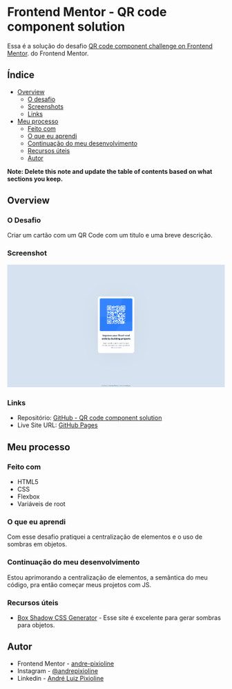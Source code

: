 # Frontend Mentor - QR code component solution

Essa é a solução do desafio [QR code component challenge on Frontend Mentor](https://www.frontendmentor.io/challenges/qr-code-component-iux_sIO_H). do Frontend Mentor. 

## Índice

- [Overview](#overview)
  - [O desafio](#o-desafio)
  - [Screenshots](#screenshots)
  - [Links](#links)
- [Meu processo](#meu-processo)
  - [Feito com](#feito-com)
  - [O que eu aprendi](#o-que-eu-aprendi)
  - [Continuação do meu desenvolvimento](#continuação-do-meu-desenvolvimento)
  - [Recursos úteis](#recursos-úteis)
  - [Autor](#autor)

**Note: Delete this note and update the table of contents based on what sections you keep.**

## Overview

### O Desafio

Criar um cartão com um QR Code com um titulo e uma breve descrição.

### Screenshot

![](./design/Screenshot_1.png)

### Links

- Repositório: [GitHub - QR code component solution](https://github.com/andre-pixioline/qr-code-component)
- Live Site URL: [GitHub Pages](https://andre-pixioline.github.io/qr-code-component/)

## Meu processo

### Feito com

- HTML5
- CSS 
- Flexbox
- Variáveis de root

### O que eu aprendi

Com esse desafio pratiquei a centralização de elementos e o uso de sombras em objetos.

### Continuação do meu desenvolvimento

Estou aprimorando a centralização de elementos, a semântica do meu código, pra então começar meus projetos com JS.

### Recursos úteis

- [Box Shadow CSS Generator](https://cssgenerator.org/box-shadow-css-generator.html) - Esse site é excelente para gerar sombras para objetos.

## Autor

- Frontend Mentor - [andre-pixioline](https://www.frontendmentor.io/profile/andre-pixioline)
- Instagram - [@andrepixioline](https://www.instagram.com/andrepixioline/)
- Linkedin - [André Luiz Pixioline](https://www.linkedin.com/in/andre-pixioline/)